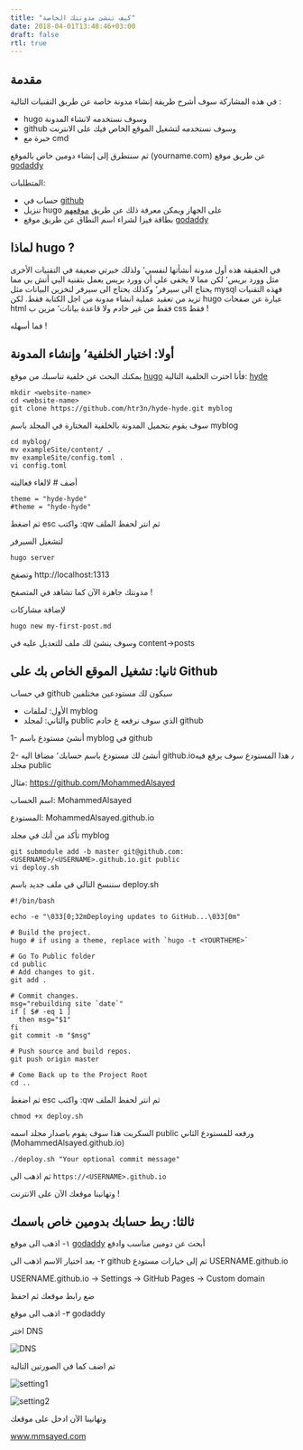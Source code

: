 ```yaml
---
title: "كيف تنشئ مدونتك الخاصة"
date: 2018-04-01T13:48:46+03:00
draft: false
rtl: true
---
```


## مقدمة

في هذه المشاركة سوف أشرح طريقة إنشاء مدونة خاصة عن طريق التقنيات التالية :

* hugo وسوف نستخدمه لانشاء المدونة
* github وسوف نستخدمه لتشغيل الموقع الخاص فيك على الانترنت
* خبرة مع cmd

ثم سنتطرق إلى إنشاء دومين خاص بالموقع (yourname.com) عن طريق موقع [godaddy](https://www.godaddy.com)


المتطلبات:

* حساب في [github](http://github.com)
* تنزيل hugo على الجهاز ويمكن معرفة ذلك عن طريق [موقعهم](https://gohugo.io/getting-started/installing/) 
* بطاقة فيزا لشراء اسم النطاق عن طريق موقع [godaddy](https://www.godaddy.com)

## لماذا hugo ?

في الحقيقة هذه أول مدونة أنشأتها لنفسي٬ ولذلك خبرتي ضعيفة في التقنيات الأخرى مثل وورد بريس٬ 
لكن مما لا يخفى علي أن وورد بريس يعمل بتقنية البي أتش بي مما يحتاج الى سيرفر٬ وكذلك يحتاج الى سيرفر لتخزين البيانات مثل mysql
فهذه التقنيات تزيد من تعقيد عملية انشاء مدونة من اجل الكتابة فقط.
لكن hugo عبارة عن صفحات html فقط من غير خادم ولا قاعدة بيانات٬ مزين ب css فقط !

فما أسهله !


## أولا: اختيار الخلفية٬ وإنشاء المدونة

يمكنك البحث عن خلفية تناسبك من موقع [hugo](https://themes.gohugo.io)
فأنا اخترت الخلفية التالية:
[hyde](https://themes.gohugo.io/hyde-hyde/)

```
mkdir <website-name>
cd <website-name>
git clone https://github.com/htr3n/hyde-hyde.git myblog
```

سوف يقوم بتحميل المدونة بالخلفية المختارة في المجلد باسم myblog

```
cd myblog/
mv exampleSite/content/ .
mv exampleSite/config.toml .
vi config.toml
```

أضف # لالغاء فعاليته
```
theme = "hyde-hyde"
#theme = "hyde-hyde"
```
ثم اضغط esc واكتب :qw ثم انتر لحفظ الملف


لتشغيل السيرفر

`hugo server`

 وتصفح http://localhost:1313 

مدونتك جاهزة الآن كما تشاهد في المتصفح !

لإضافة مشاركات 

```
hugo new my-first-post.md
```

وسوف ينشئ لك ملف للتعديل عليه في content->posts


## ثانيا: تشغيل الموقع الخاص بك على Github

في حساب github سيكون لك مستودعين مختلفين 

* الأول: لملفات myblog
* والثاني: لمجلد public الذي سوف نرفعه ع خادم github

1- أنشئ مستودع باسم myblog في github

2- أنشئ لك مستودع باسم حسابك٬ مضافا اليه github.io٫ هذا المستودع سوف يرفع فيه مجلد public

مثال:
https://github.com/MohammedAlsayed

اسم الحساب: MohammedAlsayed

المستودع: MohammedAlsayed.github.io

تأكد من أنك في مجلد myblog

```
git submodule add -b master git@github.com:<USERNAME>/<USERNAME>.github.io.git public
vi deploy.sh
```

سننسخ التالي في ملف جديد باسم deploy.sh

```
#!/bin/bash

echo -e "\033[0;32mDeploying updates to GitHub...\033[0m"

# Build the project.
hugo # if using a theme, replace with `hugo -t <YOURTHEME>`

# Go To Public folder
cd public
# Add changes to git.
git add .

# Commit changes.
msg="rebuilding site `date`"
if [ $# -eq 1 ]
  then msg="$1"
fi
git commit -m "$msg"

# Push source and build repos.
git push origin master

# Come Back up to the Project Root
cd ..
```

ثم اضغط esc واكتب :qw ثم انتر لحفظ الملف

`chmod +x deploy.sh`

السكربت هذا سوف يقوم باصدار مجلد اسمه public ورفعه للمستودع الثاني (MohammedAlsayed.github.io)

```
./deploy.sh "Your optional commit message"
```

ثم اذهب الى 
`https://<USERNAME>.github.io`

وتهانينا موقعك الآن على الانترنت !

## ثالثا: ربط حسابك بدومين خاص باسمك

١- 
اذهب الى موقع [godaddy](https://www.godaddy.com) أبحث عن دومين مناسب وادفع

٢-
بعد اختيار الاسم اذهب الى github
ثم إلى خيارات مستودع 
USERNAME.github.io

USERNAME.github.io -> Settings -> GitHub Pages -> Custom domain

ضع رابط موقعك ثم احفظ

٣- اذهب الى موقع godaddy

اختر DNS

![DNS](/img/2018/4/1.png)

ثم اضف كما في الصورتين التالية

![setting1](/img/2018/4/2.png)

![setting2](/img/2018/4/3.png)

وتهانينا الآن ادخل على موقعك 

www.mmsayed.com
